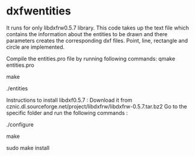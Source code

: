 dxfwentities
============

It runs for only libdxfrw0.5.7 library.
This code takes up the text file which contains the information about the entities to be drawn and there parameters creates the corresponding dxf files. Point, line, rectangle and circle are implemented.

Compile the entities.pro file by running following commands:
qmake entities.pro

make

./entities


Instructions to install libdxf0.5.7 :
Download it from cznic.dl.sourceforge.net/project/libdxfrw/libdxfrw-0.5.7.tar.bz2
Go to the specific folder and run the following commands :

./configure

make

sudo make install
